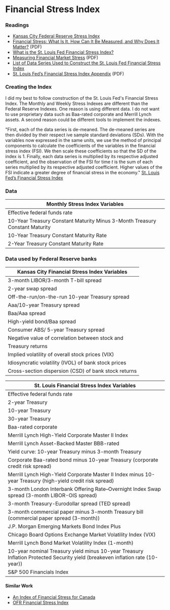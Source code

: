 # Financial Stress Index

### Readings
- [Kansas City Federal Reserve Stress Index](https://www.kansascityfed.org/research/indicatorsdata/kcfsi)
- [Financial Stress: What Is It, How Can It Be Measured, and Why Does It Matter?](https://www.kansascityfed.org/PUBLICAT/ECONREV/pdf/09q2hakkio_keeton.pdf) (PDF)
- [What is the St. Louis Fed Financial Stress Index?](https://www.stlouisfed.org/on-the-economy/2014/june/what-is-the-st-louis-fed-financial-stress-index)
- [Measuring Financial Market Stress](https://files.stlouisfed.org/files/htdocs/publications/es/10/ES1002.pdf) (PDF)
- [List of Data Series Used to Construct the St. Louis Fed Financial Stress Index](https://www.stlouisfed.org/news-releases/st-louis-fed-financial-stress-index/stlfsi-key)
- [St. Louis Fed’s Financial Stress Index Appendix](https://files.stlouisfed.org/files/htdocs/publications/net/NETJan2010Appendix.pdf) (PDF)

### Creating the Index

I did my best to follow construction of the St. Louis Fed's Financial Stress Index. The Monthly and Weekly Stress Indexes are different than the Federal Reserve Indexes. One reason is using different data. I do not want to use proprietary data such as Baa-rated corporate and Merrill Lynch assets. A second reason could be different tools to implement the indexes.

"First, each of the data series is de-meaned. The de-meaned series are then divided by their respect
ive sample standard deviations (SDs). With the variables now expressed in the same units, we use the method of principal components to calculate the coefficients of the variables in the financial stress index (FSI). We then scale these coefficients so that the SD of the index is 1. Finally, each data series is multiplied by its respective adjusted coefficient, and the observation of the FSI for time _t_ is the sum of each series multiplied by its respective adjusted coefficient. Higher values of the FSI indicate a greater degree of financial stress in the economy." [St. Louis Fed’s Financial Stress Index][1]

[1]: https://files.stlouisfed.org/files/htdocs/publications/net/NETJan2010Appendix.pdf  "St. Louis Fed’s Financial Stress Index"

### Data
| Monthly Stress Index Variables |
|---------- |
| Effective federal funds rate |
|  10-Year Treasury Constant Maturity Minus 3-Month Treasury Constant Maturity |
| 10-Year Treasury Constant Maturity Rate |
| 2-Year Treasury Constant Maturity Rate |

### 

### Data used by Federal Reserve banks

| Kansas City Financial Stress Index Variables | 
|---------- | 
| 3-month LIBOR/3-month T-bill spread |
| 2-year swap spread |
| Off-the-run/on-the-run 10-year Treasury spread |
| Aaa/10-year Treasury spread |
| Baa/Aaa spread |
| High-yield bond/Baa spread |
| Consumer ABS/ 5-year Treasury spread |
| Negative value of correlation between stock and
Treasury returns |
| Implied volatility of overall stock prices (VIX) |
| Idiosyncratic volatility (IVOL) of bank stock prices |
| Cross-section dispersion (CSD) of bank stock returns |

| St. Louis Financial Stress Index Variables |
| ---------- |
| Effective federal funds rate |
| 2-year Treasury |
| 10-year Treasury |
| 30-year Treasury |
| Baa-rated corporate |
| Merrill Lynch High-Yield Corporate Master II Index |
| Merrill Lynch Asset-Backed Master BBB-rated |
| Yield curve: 10-year Treasury minus 3-month Treasury |
| Corporate Baa-rated bond minus 10-year Treasury (corporate credit risk spread) |
| Merrill Lynch High-Yield Corporate Master II Index minus 10-year Treasury (high-yield credit risk spread) |
| 3-month London Interbank Offering Rate–Overnight Index Swap spread (3-month LIBOR-OIS spread) |
| 3-month Treasury-Eurodollar spread (TED spread) |
| 3-month commercial paper minus 3-month Treasury bill (commercial paper spread (3-month)) |
| J.P. Morgan Emerging Markets Bond Index Plus |
| Chicago Board Options Exchange Market Volatility Index (VIX) |
| Merrill Lynch Bond Market Volatility Index (1-month) |
| 10-year nominal Treasury yield minus 10-year Treasury Inflation Protected Security yield (breakeven inflation rate (10-year)) |
| S&P 500 Financials Index |

#### Similar Work

- [An Index of Financial Stress for Canada](https://www.bankofcanada.ca/2003/06/working-paper-2003-14/)
- [OFR Financial Stress Index](https://www.financialresearch.gov/financial-stress-index/)